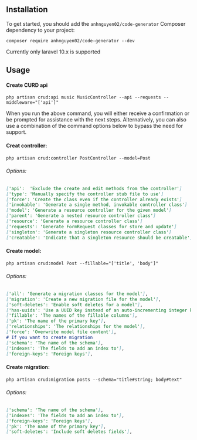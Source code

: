 ## Installation

To get started, you should add the `anhnguyen02/code-generator` Composer dependency to your project:
```
composer require anhnguyen02/code-generator --dev
```
Currently only laravel 10.x is supported

## Usage

#### Create CURD api
```
php artisan crud:api music MusicController --api --requests --middleware="['api']"
```
When you run the above command, you will either receive a confirmation or be prompted for assistance with the next steps. Alternatively, you can also use a combination of the command options below to bypass the need for support.


#### Creat controller:
```
php artisan crud:controller PostController --model=Post
```
###### Options:
```md
['api':  'Exclude the create and edit methods from the controller']
['type': 'Manually specify the controller stub file to use']
['force': 'Create the class even if the controller already exists']
['invokable': 'Generate a single method, invokable controller class']
['model': 'Generate a resource controller for the given model']
['parent': 'Generate a nested resource controller class']
['resource': 'Generate a resource controller class']
['requests': 'Generate FormRequest classes for store and update']
['singleton': 'Generate a singleton resource controller class']
['creatable': 'Indicate that a singleton resource should be creatable']
```

#### Create model:
```
php artisan crud:model Post --fillable="['title', 'body']"
```
###### Options:
```md
['all': 'Generate a migration classes for the model'],
['migration': 'Create a new migration file for the model'],
['soft-deletes': 'Enable soft deletes for a model'],
['has-uuids': 'Use a UUID key instead of an auto-incrementing integer key'],
['fillable': 'The names of the fillable columns'],
['pk': 'The name of the primary key'],
['relationships': 'The relationships for the model'],
['force': 'Overwrite model file content'],
# If you want to create migration
['schema': 'The name of the schema'],
['indexes': 'The fields to add an index to'],
['foreign-keys': 'Foreign keys'],
```

#### Create migration:
```
php artisan crud:migration posts --schema="title#string; body#text"
```
###### Options:
```md
['schema': 'The name of the schema'],
['indexes': 'The fields to add an index to'],
['foreign-keys': 'Foreign keys'],
['pk': 'The name of the primary key'],
['soft-deletes': 'Include soft deletes fields'],
```
